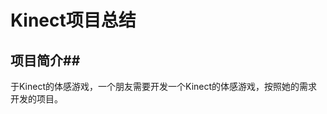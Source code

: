 #                            Kinect项目总结

## 项目简介##

于Kinect的体感游戏，一个朋友需要开发一个Kinect的体感游戏，按照她的需求开发的项目。



